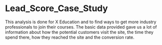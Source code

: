 # Lead_Score_Case_Study
This analysis is done for X Education and to find ways to get more industry professionals to  join their courses. The basic data provided gave us a lot of information about how the  potential customers visit the site, the time they spend there, how they reached the site and the  conversion rate.
